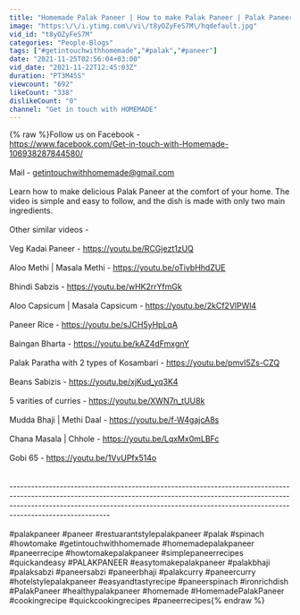 ```yaml
---
title: "Homemade Palak Paneer | How to make Palak Paneer | Palak Paneer Recipe - Get in touch with HOMEMADE"
image: "https:\/\/i.ytimg.com\/vi\/t8yOZyFeS7M\/hqdefault.jpg"
vid_id: "t8yOZyFeS7M"
categories: "People-Blogs"
tags: ["#getintouchwithhomemade","#palak","#paneer"]
date: "2021-11-25T02:56:04+03:00"
vid_date: "2021-11-22T12:45:03Z"
duration: "PT3M45S"
viewcount: "692"
likeCount: "338"
dislikeCount: "0"
channel: "Get in touch with HOMEMADE"
---
```

{% raw %}Follow us on Facebook - <br /><a rel="nofollow" target="blank" href="https://www.facebook.com/Get-in-touch-with-Homemade-106938287844580/">https://www.facebook.com/Get-in-touch-with-Homemade-106938287844580/</a><br /><br />Mail - getintouchwithhomemade@gmail.com<br /><br />Learn how to make delicious Palak Paneer at the comfort of your home. The video is simple and easy to follow, and the dish is made with only two main ingredients. <br /><br />Other similar videos - <br /><br />Veg Kadai Paneer - <a rel="nofollow" target="blank" href="https://youtu.be/RCGjezt1zUQ">https://youtu.be/RCGjezt1zUQ</a><br /><br />Aloo Methi  | Masala Methi - <a rel="nofollow" target="blank" href="https://youtu.be/oTivbHhdZUE">https://youtu.be/oTivbHhdZUE</a><br /><br />Bhindi Sabzis - <a rel="nofollow" target="blank" href="https://youtu.be/wHK2rrYfmGk">https://youtu.be/wHK2rrYfmGk</a><br /><br />Aloo Capsicum | Masala Capsicum - <a rel="nofollow" target="blank" href="https://youtu.be/2kCf2VlPWl4">https://youtu.be/2kCf2VlPWl4</a><br /><br />Paneer Rice - <a rel="nofollow" target="blank" href="https://youtu.be/sJCH5yHpLqA">https://youtu.be/sJCH5yHpLqA</a><br /><br />Baingan Bharta - <a rel="nofollow" target="blank" href="https://youtu.be/kAZ4dFmxgnY">https://youtu.be/kAZ4dFmxgnY</a><br /><br />Palak Paratha with 2 types of Kosambari - <a rel="nofollow" target="blank" href="https://youtu.be/pmvI5Zs-CZQ">https://youtu.be/pmvI5Zs-CZQ</a><br /><br />Beans Sabizis - <a rel="nofollow" target="blank" href="https://youtu.be/xjKud_yq3K4">https://youtu.be/xjKud_yq3K4</a><br /><br />5 varities of curries - <a rel="nofollow" target="blank" href="https://youtu.be/XWN7n_tUU8k">https://youtu.be/XWN7n_tUU8k</a><br /><br />Mudda Bhaji | Methi Daal - <a rel="nofollow" target="blank" href="https://youtu.be/f-W4gajcA8s">https://youtu.be/f-W4gajcA8s</a><br /><br />Chana Masala | Chhole - <a rel="nofollow" target="blank" href="https://youtu.be/LqxMx0mLBFc">https://youtu.be/LqxMx0mLBFc</a><br /><br />Gobi 65 - <a rel="nofollow" target="blank" href="https://youtu.be/1VvUPfx514o">https://youtu.be/1VvUPfx514o</a><br /><br /><br />----------------------------------------------------------------------------------------------------------------------------------------------------------------------------------------------------------------------------------------------------------------------<br /><br />#palakpaneer #paneer #restuarantstylepalakpaneer #palak #spinach #howtomake #getintouchwithhomemade #homemadepalakpaneer #paneerrecipe #howtomakepalakpaneer #simplepaneerrecipes #quickandeasy #PALAKPANEER #easytomakepalakpaneer #palakbhaji #palaksabzi #paneersabzi #paneerbhaji #palakcurry #paneercurry #hotelstylepalakpaneer #easyandtastyrecipe #paneerspinach #ironrichdish #PalakPaneer #healthypalakpaneer #homemade #HomemadePalakPaneer<br /> #cookingrecipe #quickcookingrecipes #paneerrecipes{% endraw %}
